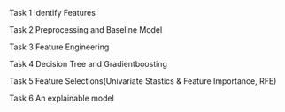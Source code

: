 
Task 1 Identify Features

Task 2 Preprocessing and Baseline Model

Task 3 Feature Engineering

Task 4 Decision Tree and Gradientboosting

Task 5 Feature Selections(Univariate Stastics & Feature Importance, RFE)

Task 6 An explainable model
